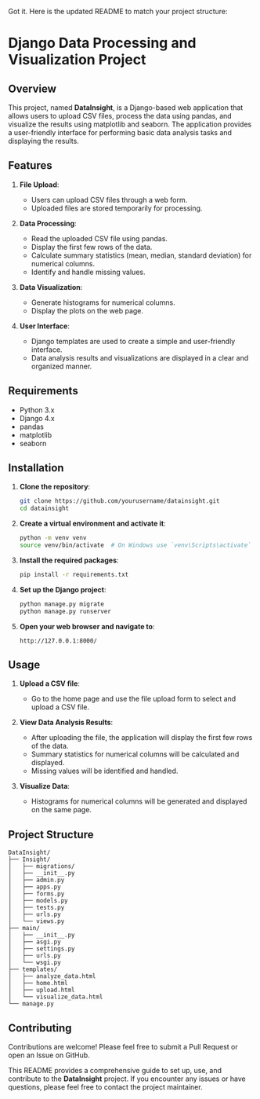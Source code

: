 Got it. Here is the updated README to match your project structure:

# Django Data Processing and Visualization Project

## Overview

This project, named **DataInsight**, is a Django-based web application that allows users to upload CSV files, process the data using pandas, and visualize the results using matplotlib and seaborn. The application provides a user-friendly interface for performing basic data analysis tasks and displaying the results.

## Features

1. **File Upload**: 
   - Users can upload CSV files through a web form.
   - Uploaded files are stored temporarily for processing.

2. **Data Processing**:
   - Read the uploaded CSV file using pandas.
   - Display the first few rows of the data.
   - Calculate summary statistics (mean, median, standard deviation) for numerical columns.
   - Identify and handle missing values.

3. **Data Visualization**:
   - Generate histograms for numerical columns.
   - Display the plots on the web page.

4. **User Interface**:
   - Django templates are used to create a simple and user-friendly interface.
   - Data analysis results and visualizations are displayed in a clear and organized manner.

## Requirements

- Python 3.x
- Django 4.x
- pandas
- matplotlib
- seaborn

## Installation

1. **Clone the repository**:
   ```bash
   git clone https://github.com/yourusername/datainsight.git
   cd datainsight
   ```

2. **Create a virtual environment and activate it**:
   ```bash
   python -m venv venv
   source venv/bin/activate  # On Windows use `venv\Scripts\activate`
   ```

3. **Install the required packages**:
   ```bash
   pip install -r requirements.txt
   ```

4. **Set up the Django project**:
   ```bash
   python manage.py migrate
   python manage.py runserver
   ```

5. **Open your web browser and navigate to**:
   ```
   http://127.0.0.1:8000/
   ```

## Usage

1. **Upload a CSV file**:
   - Go to the home page and use the file upload form to select and upload a CSV file.

2. **View Data Analysis Results**:
   - After uploading the file, the application will display the first few rows of the data.
   - Summary statistics for numerical columns will be calculated and displayed.
   - Missing values will be identified and handled.

3. **Visualize Data**:
   - Histograms for numerical columns will be generated and displayed on the same page.

## Project Structure

```
DataInsight/
├── Insight/
│   ├── migrations/
│   ├── __init__.py
│   ├── admin.py
│   ├── apps.py
│   ├── forms.py
│   ├── models.py
│   ├── tests.py
│   ├── urls.py
│   └── views.py
├── main/
│   ├── __init__.py
│   ├── asgi.py
│   ├── settings.py
│   ├── urls.py
│   └── wsgi.py
├── templates/
│   ├── analyze_data.html
│   ├── home.html
│   ├── upload.html
│   └── visualize_data.html
└── manage.py
```


## Contributing

Contributions are welcome! Please feel free to submit a Pull Request or open an Issue on GitHub.



This README provides a comprehensive guide to set up, use, and contribute to the **DataInsight** project. If you encounter any issues or have questions, please feel free to contact the project maintainer.
